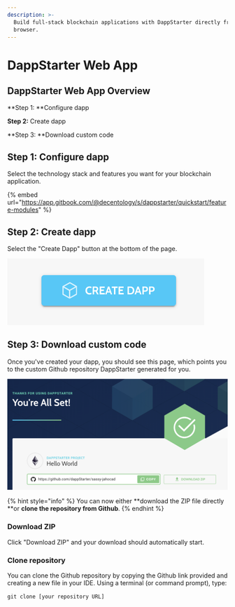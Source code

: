```yaml
---
description: >-
  Build full-stack blockchain applications with DappStarter directly from your
  browser.
---
```


# DappStarter Web App

## DappStarter Web App Overview

**Step 1: **Configure dapp

**Step 2:** Create dapp

**Step 3: **Download custom code

## Step 1: Configure dapp

Select the technology stack and features you want for your blockchain application.

{% embed url="https://app.gitbook.com/@decentology/s/dappstarter/quickstart/feature-modules" %}

## Step 2: Create dapp

Select the "Create Dapp" button at the bottom of the page.

![](<../.gitbook/assets/Screen Shot 2020-04-20 at 10.17.12 AM.png>)

## Step 3: Download custom code

Once you've created your dapp, you should see this page, which points you to the custom Github repository DappStarter generated for you.

![](<../.gitbook/assets/Screen Shot 2020-04-20 at 10.24.14 AM.png>)

{% hint style="info" %}
You can now either **download the ZIP file directly **or **clone the repository from Github**.
{% endhint %}

### Download ZIP

Click "Download ZIP" and your download should automatically start.

### Clone repository

You can clone the Github repository by copying the Github link provided and creating a new file in your IDE. Using a terminal (or command prompt), type:

```
git clone [your repository URL]
```
